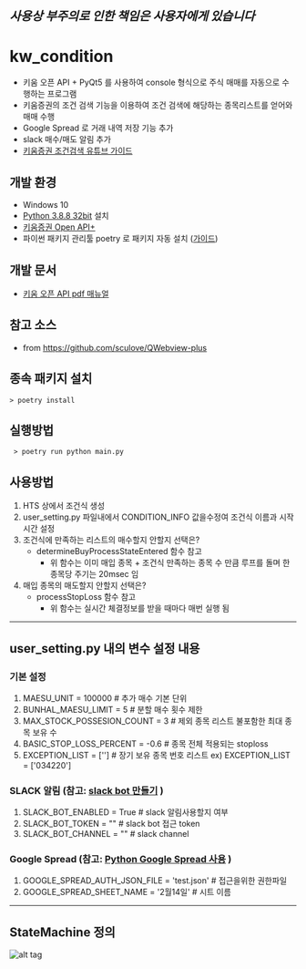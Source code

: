 ## *사용상 부주의로 인한 책임은 사용자에게 있습니다*
# kw_condition
 - 키움 오픈 API + PyQt5 를 사용하여 console 형식으로 주식 매매를 자동으로 수행하는 프로그램
 - 키움증권의 조건 검색 기능을 이용하여 조건 검색에 해당하는 종목리스트를 얻어와 매매 수행
 - Google Spread 로 거래 내역 저장 기능 추가
 - slack 매수/매도 알림 추가  
 - [키움증권 조건검색 유튜브 가이드](https://www.youtube.com/watch?v=THCpQya4bXE&t=189s&ab_channel=%EC%B0%BD%EC%9B%90%EA%B0%9C%EB%AF%B8TV)

## 개발 환경  
 - Windows 10 
 - [Python 3.8.8 32bit](https://www.python.org/ftp/python/3.8.8/python-3.8.8.exe) 설치
 - [키움증권 Open API+](https://www1.kiwoom.com/nkw.templateFrameSet.do?m=m1408000000)  
 - 파이썬 패키지 관리툴 poetry 로 패키지 자동 설치 ([가이드](https://blog.gyus.me/2020/introduce-poetry/))
  
 

 ## 개발 문서  
 - [키움 오픈 API pdf 매뉴얼](https://download.kiwoom.com/web/openapi/kiwoom_openapi_plus_devguide_ver_1.5.pdf)

## 참고 소스 
 - from https://github.com/sculove/QWebview-plus


## 종속 패키지 설치 
~~~~
> poetry install
~~~~

## 실행방법 
~~~~
 > poetry run python main.py 
~~~~

## 사용방법
1. HTS 상에서 조건식 생성 
1. user_setting.py 파일내에서 CONDITION_INFO 값을수정여 조건식 이름과 시작 시간 설정 
1. 조건식에 만족하는 리스트의 매수할지 안할지 선택은? 
    - determineBuyProcessStateEntered 함수 참고
        - 위 함수는 이미 매입 종목 + 조건식 만족하는 종목 수 만큼 루프를 돌며 한 종목당 주기는 20msec 임  
1. 매입 종목의 매도할지 안할지 선택은?
    - processStopLoss 함수 참고
        - 위 함수는 실시간 체결정보를 받을 때마다 매번 실행 됨 

----
## user_setting.py 내의  변수 설정 내용 

### 기본 설정
1. MAESU_UNIT = 100000 # 추가 매수 기본 단위 
1. BUNHAL_MAESU_LIMIT = 5 # 분할 매수 횟수 제한 
1. MAX_STOCK_POSSESION_COUNT = 3 # 제외 종목 리스트 불포함한 최대 종목 보유 수
1. BASIC_STOP_LOSS_PERCENT = -0.6 # 종목 전체 적용되는 stoploss
1. EXCEPTION_LIST = [''] # 장기 보유 종목 번호 리스트  ex) EXCEPTION_LIST = ['034220'] 


### SLACK 알림 (참고: [slack bot 만들기](https://yganalyst.github.io/web/slackbot1/) )
1. SLACK_BOT_ENABLED = True  # slack 알림사용할지 여부 
1. SLACK_BOT_TOKEN = ""  # slack bot 접근 token 
1. SLACK_BOT_CHANNEL = ""  # slack channel 

### Google Spread (참고: [Python Google Spread 사용](http://hleecaster.com/python-google-drive-spreadsheet-api/) )
1. GOOGLE_SPREAD_AUTH_JSON_FILE = 'test.json'  # 접근을위한 권한파일  
1. GOOGLE_SPREAD_SHEET_NAME = '2월14일'   # 시트 이름

----
## StateMachine 정의 
![alt tag](https://user-images.githubusercontent.com/15916783/67251929-d2849500-f4ab-11e9-8c82-f2b5deaeb48e.png)

